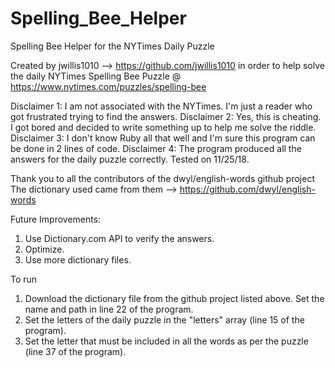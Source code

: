# Spelling_Bee_Helper
Spelling Bee Helper for the NYTimes Daily Puzzle

Created by jwillis1010 --> https://github.com/jwillis1010
in order to help solve the daily NYTimes Spelling Bee Puzzle @ https://www.nytimes.com/puzzles/spelling-bee

Disclaimer 1: I am not associated with the NYTimes. I'm just a reader who got frustrated trying to find the answers.
Disclaimer 2: Yes, this is cheating. I got bored and decided to write something up to help me solve the riddle.
Disclaimer 3: I don't know Ruby all that well and I'm sure this program can be done in 2 lines of code.
Disclaimer 4: The program produced all the answers for the daily puzzle correctly. Tested on 11/25/18.

Thank you to all the contributors of the dwyl/english-words github project
The dictionary used came from them --> https://github.com/dwyl/english-words

Future Improvements:
1. Use Dictionary.com API to verify the answers.
2. Optimize.
3. Use more dictionary files.

To run
1. Download the dictionary file from the github project listed above. Set the name and path in line 22 of the program.
2. Set the letters of the daily puzzle in the "letters" array (line 15 of the program).
3. Set the letter that must be included in all the words as per the puzzle (line 37 of the program).
